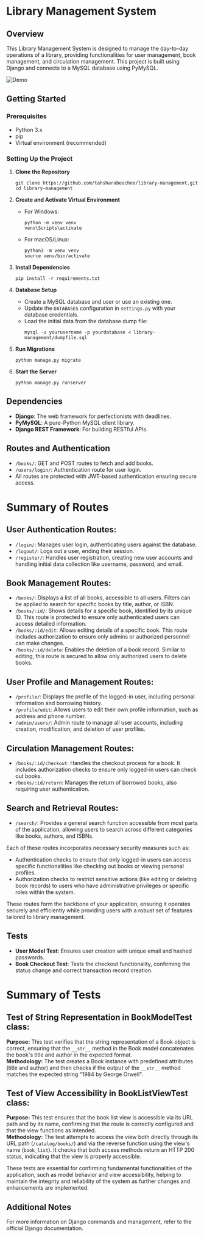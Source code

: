 
# Library Management System

## Overview
This Library Management System is designed to manage the day-to-day operations of a library, providing functionalities for user management, book management, and circulation management. This project is built using Django and connects to a MySQL database using PyMySQL.

![Demo](library-management/static/images/library-management-demo-2024-05-03-at-2.58.23-PM.gif)

## Getting Started

### Prerequisites
- Python 3.x
- pip
- Virtual environment (recommended)

### Setting Up the Project
1. **Clone the Repository**
   ```
   git clone https://github.com/tahsharaboochee/library-management.git
   cd library-management
   ```

2. **Create and Activate Virtual Environment**
   - For Windows:
     ```
     python -m venv venv
     venv\Scripts\activate
     ```
   - For macOS/Linux:
     ```
     python3 -m venv venv
     source venv/bin/activate
     ```

3. **Install Dependencies**
   ```
   pip install -r requirements.txt
   ```

4. **Database Setup**
   - Create a MySQL database and user or use an existing one.
   - Update the `DATABASES` configuration in `settings.py` with your database credentials.
   - Load the initial data from the database dump file:
     ```
     mysql -u yourusername -p yourdatabase < library-management/dumpfile.sql
     ```

5. **Run Migrations**
   ```
   python manage.py migrate
   ```

6. **Start the Server**
   ```
   python manage.py runserver
   ```

## Dependencies
- **Django**: The web framework for perfectionists with deadlines.
- **PyMySQL**: A pure-Python MySQL client library.
- **Django REST Framework**: For building RESTful APIs.

## Routes and Authentication
- `/books/`: GET and POST routes to fetch and add books.
- `/users/login/`: Authentication route for user login.
- All routes are protected with JWT-based authentication ensuring secure access.

# Summary of Routes

## User Authentication Routes:
- `/login/`: Manages user login, authenticating users against the database.
- `/logout/`: Logs out a user, ending their session.
- `/register/`: Handles user registration, creating new user accounts and handling initial data collection like username, password, and email.

## Book Management Routes:
- `/books/`: Displays a list of all books, accessible to all users. Filters can be applied to search for specific books by title, author, or ISBN.
- `/books/:id/`: Shows details for a specific book, identified by its unique ID. This route is protected to ensure only authenticated users can access detailed information.
- `/books/:id/edit`: Allows editing details of a specific book. This route includes authorization to ensure only admins or authorized personnel can make changes.
- `/books/:id/delete`: Enables the deletion of a book record. Similar to editing, this route is secured to allow only authorized users to delete books.

## User Profile and Management Routes:
- `/profile/`: Displays the profile of the logged-in user, including personal information and borrowing history.
- `/profile/edit`: Allows users to edit their own profile information, such as address and phone number.
- `/admin/users/`: Admin route to manage all user accounts, including creation, modification, and deletion of user profiles.

## Circulation Management Routes:
- `/books/:id/checkout`: Handles the checkout process for a book. It includes authorization checks to ensure only logged-in users can check out books.
- `/books/:id/return`: Manages the return of borrowed books, also requiring user authentication.

## Search and Retrieval Routes:
- `/search/`: Provides a general search function accessible from most parts of the application, allowing users to search across different categories like books, authors, and ISBNs.

Each of these routes incorporates necessary security measures such as:

- Authentication checks to ensure that only logged-in users can access specific functionalities like checking out books or viewing personal profiles.
- Authorization checks to restrict sensitive actions (like editing or deleting book records) to users who have administrative privileges or specific roles within the system.

These routes form the backbone of your application, ensuring it operates securely and efficiently while providing users with a robust set of features tailored to library management.


## Tests
- **User Model Test**: Ensures user creation with unique email and hashed passwords.
- **Book Checkout Test**: Tests the checkout functionality, confirming the status change and correct transaction record creation.

# Summary of Tests

## Test of String Representation in BookModelTest class:
**Purpose:** This test verifies that the string representation of a Book object is correct, ensuring that the `__str__` method in the Book model concatenates the book's title and author in the expected format.  
**Methodology:** The test creates a Book instance with predefined attributes (title and author) and then checks if the output of the `__str__` method matches the expected string "1984 by George Orwell".

## Test of View Accessibility in BookListViewTest class:
**Purpose:** This test ensures that the book list view is accessible via its URL path and by its name, confirming that the route is correctly configured and that the view functions as intended.  
**Methodology:** The test attempts to access the view both directly through its URL path (`/catalog/books/`) and via the reverse function using the view's name (`book_list`). It checks that both access methods return an HTTP 200 status, indicating that the view is properly accessible.

These tests are essential for confirming fundamental functionalities of the application, such as model behavior and view accessibility, helping to maintain the integrity and reliability of the system as further changes and enhancements are implemented.

## Additional Notes

For more information on Django commands and management, refer to the official Django documentation.
